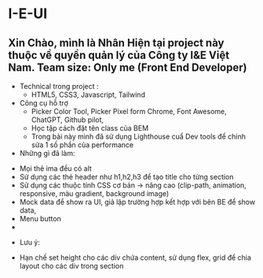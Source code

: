 # I-E-UI
Xin Chào, mình là Nhân
Hiện tại project này thuộc về quyền quản lý của Công ty I&E Việt Nam.
Team size: Only me (Front End Developer)
 -
* Technical trong project :
  - HTML5, CSS3, Javascript, Tailwind
* Công cụ hỗ trợ
  - Picker Color Tool, Picker Pixel form Chrome, Font Awesome, ChatGPT, Github pilot, 
  - Học tập cách đặt tên class của BEM
  - Trong bài này mình đã sử dụng Lighthouse cuẩ Dev tools để chỉnh sửa 1 số phần của performance
* Những gì đã làm: 
- Mọi thẻ ima đều có alt
- Sử dụng các thẻ header như h1,h2,h3 để tạo title cho từng section
- Sử dụng các thuộc tính CSS cơ bản -> nâng cao (clip-path, animation, responsive, màu gradient, background image)
- Mock data để show ra UI, giả lập trường hợp kết hợp với bên BE để show data,
- Menu button
- 

* Lưu ý: 
- Hạn chế set height cho các div chứa content, sử dụng flex, grid để chia layout cho các div trong section